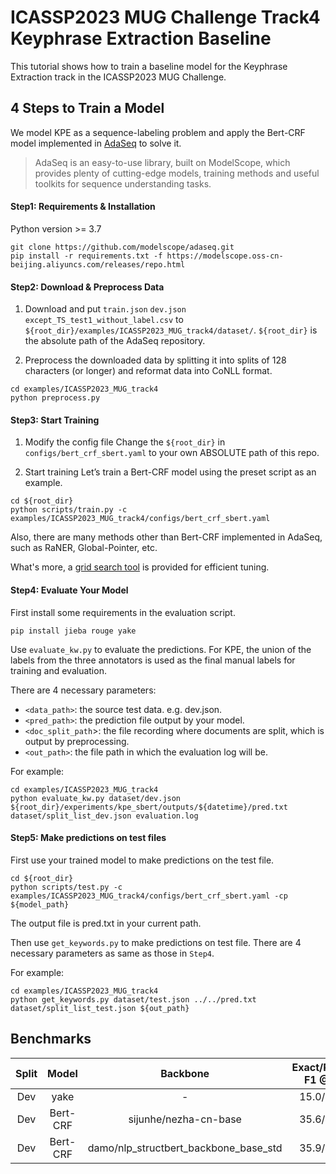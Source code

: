 # ICASSP2023 MUG Challenge Track4 Keyphrase Extraction Baseline

This tutorial shows how to train a baseline model for the Keyphrase Extraction track in the ICASSP2023 MUG Challenge.

## 4 Steps to Train a Model

We model KPE as a sequence-labeling problem and apply the Bert-CRF model implemented in [AdaSeq](https://github.com/modelscope/adaseq) to solve it.

> AdaSeq is an easy-to-use library, built on ModelScope, which provides plenty of cutting-edge models, training methods and useful toolkits for sequence understanding tasks.

#### Step1: Requirements & Installation
Python version >= 3.7
```
git clone https://github.com/modelscope/adaseq.git
pip install -r requirements.txt -f https://modelscope.oss-cn-beijing.aliyuncs.com/releases/repo.html
```

#### Step2: Download & Preprocess Data
1. Download and put `train.json` `dev.json` `except_TS_test1_without_label.csv` to `${root_dir}/examples/ICASSP2023_MUG_track4/dataset/`. `${root_dir}` is the absolute path of the AdaSeq repository.

2. Preprocess the downloaded data by splitting it into splits of 128 characters (or longer) and reformat data into CoNLL format.
```
cd examples/ICASSP2023_MUG_track4
python preprocess.py
```

#### Step3: Start Training
1. Modify the config file
Change the `${root_dir}` in `configs/bert_crf_sbert.yaml` to your own ABSOLUTE path of this repo.

2. Start training
Let’s train a Bert-CRF model using the preset script as an example.
```
cd ${root_dir}
python scripts/train.py -c examples/ICASSP2023_MUG_track4/configs/bert_crf_sbert.yaml
```

Also, there are many methods other than Bert-CRF implemented in AdaSeq, such as RaNER, Global-Pointer, etc.

What's more, a [grid search tool](../../docs/tutorials/hyperparameter_optimization.md) is provided for efficient tuning.

#### Step4: Evaluate Your Model
First install some requirements in the evaluation script.
```
pip install jieba rouge yake
```

Use `evaluate_kw.py` to evaluate the predictions. For KPE, the union of the labels from the three annotators is used as the final manual labels for training and evaluation.

There are 4 necessary parameters:
- `<data_path>`: the source test data. e.g. dev.json.
- `<pred_path>`: the prediction file output by your model.
- `<doc_split_path`>:  the file recording where documents are split, which is output by preprocessing.
- `<out_path>`: the file path in which the evaluation log will be.

For example:

```shell
cd examples/ICASSP2023_MUG_track4
python evaluate_kw.py dataset/dev.json ${root_dir}/experiments/kpe_sbert/outputs/${datetime}/pred.txt dataset/split_list_dev.json evaluation.log
```

#### Step5: Make predictions on test files
First use your trained model to make predictions on the test file.

```shell
cd ${root_dir}
python scripts/test.py -c examples/ICASSP2023_MUG_track4/configs/bert_crf_sbert.yaml -cp ${model_path}
```
The output file is pred.txt in your current path.

Then use `get_keywords.py` to make predictions on test file. There are 4 necessary parameters as same as those in `Step4`.

For example:

```shell
cd examples/ICASSP2023_MUG_track4
python get_keywords.py dataset/test.json ../../pred.txt dataset/split_list_test.json ${out_path}
```



## Benchmarks

| Split |  Model   |               Backbone                | Exact/Partial F1 @10 | Exact/Partial F1 @15 | Exact/Partial F1 @20 |                                                           Checkpoint                                                            |
|:-----:|:--------:|:-------------------------------------:|:--------------------:|:--------------------:|:--------------------:|:-------------------------------------------------------------------------------------------------------------------------------:|
|  Dev  |   yake   |                   -                   |      15.0/24.3       |      19.8/30.4       |      20.4/32.1       |                                                                -                                                                |
|  Dev  | Bert-CRF |         sijunhe/nezha-cn-base         |      35.6/43.2       |      38.1/49.5       |      37.2/48.1       |                                                                -                                                                |
|  Dev  | Bert-CRF | damo/nlp_structbert_backbone_base_std |      35.9/47.7       |      40.1/52.2       |      39.4/51.1       | [ModelScope](https://modelscope.cn/models/damo/nlp_structbert_keyphrase-extraction_base-icassp2023-mug-track4-baseline/summary) |
